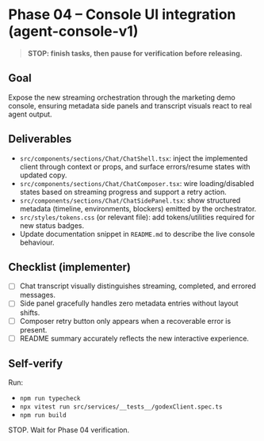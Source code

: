 # Phase 04 – Console UI integration (agent-console-v1)

> **STOP: finish tasks, then pause for verification before releasing.**

## Goal
Expose the new streaming orchestration through the marketing demo console, ensuring metadata side panels and transcript visuals react to real agent output.

## Deliverables
- `src/components/sections/Chat/ChatShell.tsx`: inject the implemented client through context or props, and surface errors/resume states with updated copy.
- `src/components/sections/Chat/ChatComposer.tsx`: wire loading/disabled states based on streaming progress and support a retry action.
- `src/components/sections/Chat/ChatSidePanel.tsx`: show structured metadata (timeline, environments, blockers) emitted by the orchestrator.
- `src/styles/tokens.css` (or relevant file): add tokens/utilities required for new status badges.
- Update documentation snippet in `README.md` to describe the live console behaviour.

## Checklist (implementer)
- [ ] Chat transcript visually distinguishes streaming, completed, and errored messages.
- [ ] Side panel gracefully handles zero metadata entries without layout shifts.
- [ ] Composer retry button only appears when a recoverable error is present.
- [ ] README summary accurately reflects the new interactive experience.

## Self-verify
Run:
- `npm run typecheck`
- `npx vitest run src/services/__tests__/godexClient.spec.ts`
- `npm run build`

STOP. Wait for Phase 04 verification.
